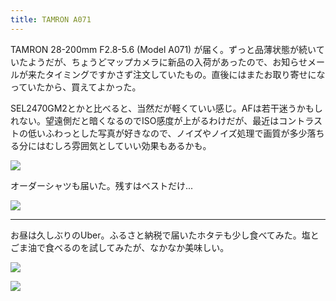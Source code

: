 ```yaml
---
title: TAMRON A071
---
```


TAMRON 28-200mm F2.8-5.6 (Model A071) が届く。ずっと品薄状態が続いていたようだが、ちょうどマップカメラに新品の入荷があったので、お知らせメールが来たタイミングですかさず注文していたもの。直後にはまたお取り寄せになっていたから、買えてよかった。

SEL2470GM2とかと比べると、当然だが軽くていい感じ。AFは若干迷うかもしれない。望遠側だと暗くなるのでISO感度が上がるわけだが、最近はコントラストの低いふわっとした写真が好きなので、ノイズやノイズ処理で画質が多少落ちる分にはむしろ雰囲気としていい効果もあるかも。

![](https://photos.apkas.net/medium/202410/20241026-095053.webp)

オーダーシャツも届いた。残すはベストだけ...

![](https://photos.apkas.net/medium/202410/20241026-100323.webp)

---

お昼は久しぶりのUber。ふるさと納税で届いたホタテも少し食べてみた。塩とごま油で食べるのを試してみたが、なかなか美味しい。

![](https://photos.apkas.net/medium/202410/20241026-124414.webp)

![](https://photos.apkas.net/medium/202410/20241026-130940.webp)
